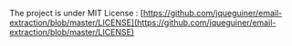 
The project is under MIT License :
[https://github.com/jqueguiner/email-extraction/blob/master/LICENSE](https://github.com/jqueguiner/email-extraction/blob/master/LICENSE)

